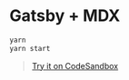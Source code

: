 # Gatsby + MDX

```sh
yarn
yarn start
```

> [Try it on CodeSandbox](https://codesandbox.io/s/github/mdx-js/mdx/tree/master/examples/gatsby)
